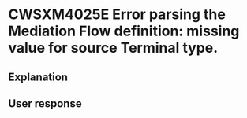 # CWSXM4025E Error parsing the Mediation Flow definition: missing value for source Terminal type.

## Explanation

## User response